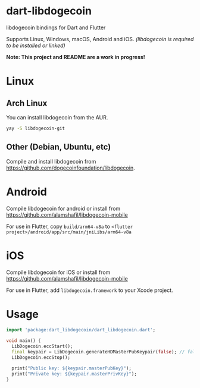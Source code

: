 # dart-libdogecoin

libdogecoin bindings for Dart and Flutter

Supports Linux, Windows, macOS, Android and iOS. *(libdogecoin is required to be installed or linked)*

**Note: This project and README are a work in progress!**

# Linux

## Arch Linux
You can install libdogecoin from the AUR.

```bash
yay -S libdogecoin-git
```

## Other (Debian, Ubuntu, etc)
Compile and install libdogecoin from https://github.com/dogecoinfoundation/libdogecoin.

# Android

Compile libdogecoin for android or install from https://github.com/alamshafil/libdogecoin-mobile

For use in Flutter, copy `build/arm64-v8a` to `<flutter project>/android/app/src/main/jniLibs/arm64-v8a`

# iOS

Compile libdogecoin for iOS or install from https://github.com/alamshafil/libdogecoin-mobile

For use in Flutter, add `libdogecoin.framework` to your Xcode project.

# Usage

```dart
import 'package:dart_libdogecoin/dart_libdogecoin.dart';

void main() {
  LibDogecoin.eccStart();
  final keypair = LibDogecoin.generateHDMasterPubKeypair(false); // false means use mainnet
  LibDogecoin.eccStop();

  print("Public key: ${keypair.masterPubKey}");
  print("Private key: ${keypair.masterPrivKey}");
}
```

